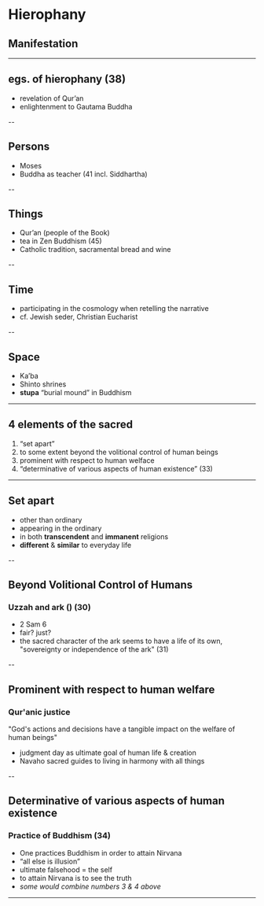 <section data-background="http://drive.google.com/uc?export=view&id=0B8ezT0-tUjVZWHpaM1l0RVRpNTA" data-background-size="1000px">
</section>


# Hierophany
## Manifestation

---


## egs. of hierophany (38)

- revelation of Qur’an
- enlightenment to Gautama Buddha

--

## Persons

- Moses
- Buddha as teacher (41 incl. Siddhartha)


--

## Things

- Qur’an (people of the Book)
- tea in Zen Buddhism (45)
- Catholic tradition, sacramental bread and wine

--

## Time

- participating in the cosmology when retelling the narrative
- cf. Jewish seder, Christian Eucharist


--

## Space

- Ka’ba
- Shinto shrines
- **stupa** “burial mound” in Buddhism


---

## 4 elements of the sacred

1.  “set apart”
2.  to some extent beyond the volitional control of human beings
3.  prominent with respect to human welface
4.  “determinative of various aspects of human existence” (33)

---

## Set apart

- other than ordinary
- appearing in the ordinary
- in both **transcendent** and **immanent** religions
- **different** & **similar** to everyday life

--
## Beyond Volitional Control of Humans
### Uzzah and ark () (30)

- 2 Sam 6
- fair? just? 
- the sacred character of the ark seems to have a life of its own, "sovereignty or independence of the ark" (31)


--
## Prominent with respect to human welfare
### Qur'anic justice

"God's actions and decisions have a tangible impact on the welfare of human beings"

- judgment day as ultimate goal of human life & creation
- Navaho sacred guides to living in harmony with all things

--
## Determinative of various aspects of human existence
### Practice of Buddhism (34)

- One practices Buddhism in order to attain Nirvana
- “all else is illusion”
- ultimate falsehood = the self
- to attain Nirvana is to see the truth
- *some would combine numbers 3 & 4 above*


---
